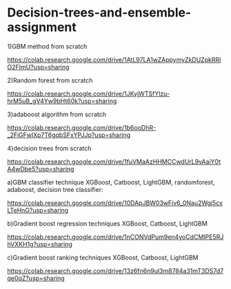 # Decision-trees-and-ensemble-assignment
1)GBM method from scratch

https://colab.research.google.com/drive/1AtL97LA1wZAppymyZkDUZpkRRlO2FImU?usp=sharing

2)Random forest from scratch

https://colab.research.google.com/drive/1JKyjWTSfYlzu-hrM5uB_gV4Yw9bHt60k?usp=sharing

3)adaboost algorithm from scratch

https://colab.research.google.com/drive/1b6ooDhR-_2FiGFwlXp7T6gqbSFxYPJJp?usp=sharing

4)decision trees from scratch

https://colab.research.google.com/drive/1fuVMaAzHHMCCwdUrL9vAaiY0tA4wDbe5?usp=sharing

a)GBM classifier technique XGBoost, Catboost, LightGBM, randomforest, adaboost, decision tree classifier:

https://colab.research.google.com/drive/10DApJBW03wFiv6_0Nau2Wgj5cxLTeHnG?usp=sharing

b)Gradient boost regression techniques XGBoost, Catboost, LightGBM

https://colab.research.google.com/drive/1nCONVdPum9en4yoCdCMIPE5RJhVXKH1g?usp=sharing

c)Gradient boost ranking techniques XGBoost, Catboost, LightGBM

https://colab.research.google.com/drive/13z6fn6n9ul3m8784a31mT3DS7d7qe0qZ?usp=sharing
